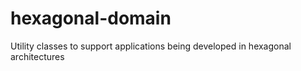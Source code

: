 # hexagonal-domain
Utility classes to support applications being developed in hexagonal architectures
